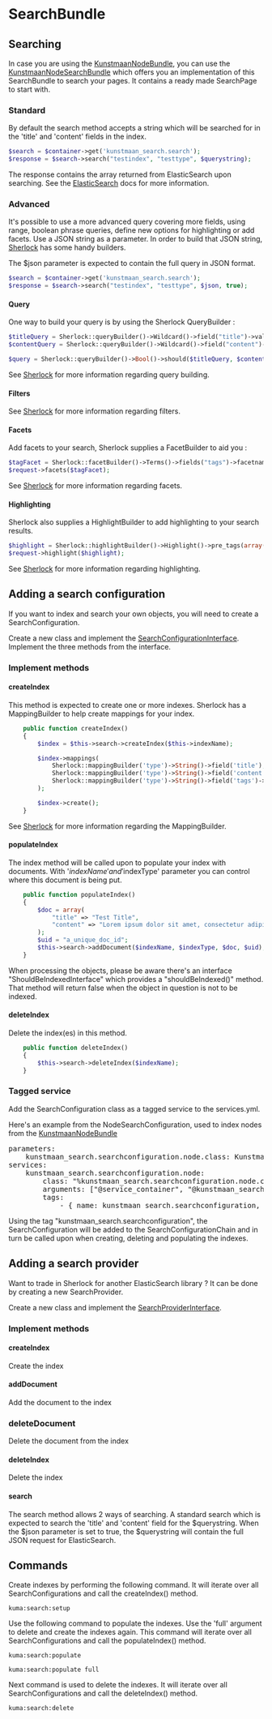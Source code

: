 # SearchBundle

## Searching

In case you are using the [KunstmaanNodeBundle](https://github.com/Kunstmaan/KunstmaanNodeBundle), you can use the [KunstmaanNodeSearchBundle](https://github.com/Kunstmaan/KunstmaanNodeSearchBundle) which offers you an implementation of this SearchBundle to search your pages. It contains a ready made SearchPage to start with.

### Standard

By default the search method accepts a string which will be searched for in the 'title' and 'content' fields in the index.

```PHP
$search = $container->get('kunstmaan_search.search');
$response = $search->search("testindex", "testtype", $querystring);
```
The response contains the array returned from ElasticSearch upon searching. See the [ElasticSearch](http://www.elasticsearch.org/guide/reference/api/search/request-body/) docs for more information.

### Advanced

It's possible to use a more advanced query covering more fields, using range, boolean phrase queries, define new options for highlighting or add facets. Use a JSON string as a parameter. In order to build that JSON string, [Sherlock](https://github.com/polyfractal/sherlock) has some handy builders.

The $json parameter is expected to contain the full query in JSON format.

```PHP
$search = $container->get('kunstmaan_search.search');
$response = $search->search("testindex", "testtype", $json, true);
```

#### Query

One way to build your query is by using the Sherlock QueryBuilder :

```PHP
$titleQuery = Sherlock::queryBuilder()->Wildcard()->field("title")->value($querystring);
$contentQuery = Sherlock::queryBuilder()->Wildcard()->field("content")->value($querystring);

$query = Sherlock::queryBuilder()->Bool()->should($titleQuery, $contentQuery)->minimum_number_should_match(1);
```

See [Sherlock](https://github.com/polyfractal/sherlock) for more information regarding query building.

#### Filters

See [Sherlock](https://github.com/polyfractal/sherlock) for more information regarding filters.

#### Facets

Add facets to your search, Sherlock supplies a FacetBuilder to aid you :

```PHP
$tagFacet = Sherlock::facetBuilder()->Terms()->fields("tags")->facetname("tag");
$request->facets($tagFacet);
```

See [Sherlock](https://github.com/polyfractal/sherlock) for more information regarding facets.

#### Highlighting

Sherlock also supplies a HighlightBuilder to add highlighting to your search results.

```PHP
$highlight = Sherlock::highlightBuilder()->Highlight()->pre_tags(array("<strong>"))->post_tags(array("</strong>"))->fields(array("content" => array("fragment_size" => 150, "number_of_fragments" => 1)));
$request->highlight($highlight);
```

See [Sherlock](https://github.com/polyfractal/sherlock) for more information regarding highlighting.

## Adding a search configuration

If you want to index and search your own objects, you will need to create a SearchConfiguration.

Create a new class and implement the [SearchConfigurationInterface](https://github.com/Kunstmaan/KunstmaanSearchBundle/blob/sherlock/Configuration/SearchConfigurationInterface.php).
Implement the three methods from the interface.

### Implement methods

#### createIndex

This method is expected to create one or more indexes. Sherlock has a MappingBuilder to help create mappings for your index.

```PHP
    public function createIndex()
    {
        $index = $this->search->createIndex($this->indexName);

        $index->mappings(
            Sherlock::mappingBuilder('type')->String()->field('title'),
            Sherlock::mappingBuilder('type')->String()->field('content'),
            Sherlock::mappingBuilder('type')->String()->field('tags')->analyzer('keyword'),
        );

        $index->create();
    }
```
See [Sherlock](https://github.com/polyfractal/sherlock) for more information regarding the MappingBuilder.

#### populateIndex

The index method will be called upon to populate your index with documents. With '$indexName' and '$indexType' parameter you can control where this document is being put.

```PHP
    public function populateIndex()
    {
        $doc = array(
            "title" => "Test Title",
            "content" => "Lorem ipsum dolor sit amet, consectetur adipiscing elit. Curabitur nec lacus tortor, ut ultricies libero. Donec dapibus erat a nisi condimentum viverra."
        );
        $uid = "a_unique_doc_id";
        $this->search->addDocument($indexName, $indexType, $doc, $uid);
    }
```
When processing the objects, please be aware there's an interface "ShouldBeIndexedInterface" which provides a "shouldBeIndexed()" method. That method will return false when the object in question is not to be indexed.

#### deleteIndex

Delete the index(es) in this method.

```PHP
    public function deleteIndex()
    {
        $this->search->deleteIndex($indexName);
    }
```
### Tagged service

Add the SearchConfiguration class as a tagged service to the services.yml.

Here's an example from the NodeSearchConfiguration, used to index nodes from the [KunstmaanNodeBundle](https://github.com/Kunstmaan/KunstmaanNodeBundle)

<pre>
parameters:
    kunstmaan_search.searchconfiguration.node.class: Kunstmaan\SearchBundle\Node\NodeSearchConfiguration
services:
    kunstmaan_search.searchconfiguration.node:
        class: "%kunstmaan_search.searchconfiguration.node.class%"
        arguments: ["@service_container", "@kunstmaan_search.search"]
        tags:
            - { name: kunstmaan_search.searchconfiguration, alias: Node }
</pre>

Using the tag "kunstmaan_search.searchconfiguration", the SearchConfiguration will be added to the SearchConfigurationChain and in turn be called upon when creating, deleting and populating the indexes.

## Adding a search provider

Want to trade in Sherlock for another ElasticSearch library ? It can be done by creating a new SearchProvider.

Create a new class and implement the [SearchProviderInterface](https://github.com/Kunstmaan/KunstmaanSearchBundle/blob/sherlock/Search/SearchProviderInterface.php).

### Implement methods

#### createIndex

Create the index

#### addDocument

Add the document to the index

### deleteDocument

Delete the document from the index

#### deleteIndex

Delete the index

#### search

The search method allows 2 ways of searching. A standard search which is expected to search the 'title' and 'content' field for the $querystring. When the $json parameter is set to true, the $querystring will contain the full JSON request for ElasticSearch.

## Commands

Create indexes by performing the following command. It will iterate over all SearchConfigurations and call the createIndex() method.
```
kuma:search:setup
```
Use the following command to populate the indexes. Use the 'full' argument to delete and create the indexes again. This command will iterate over all SearchConfigurations and call the populateIndex() method.
```
kuma:search:populate
```
```
kuma:search:populate full
```
Next command is used to delete the indexes. It will iterate over all SearchConfigurations and call the deleteIndex() method.
```
kuma:search:delete
```
